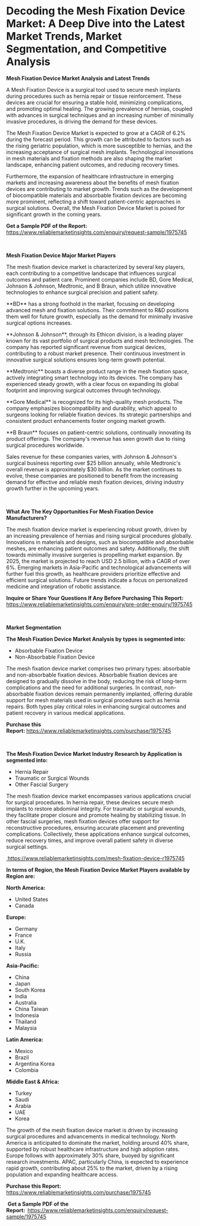 <p><h1>Decoding the Mesh Fixation Device Market: A Deep Dive into the Latest Market Trends, Market Segmentation, and Competitive Analysis</h1></p><p><strong>Mesh Fixation Device Market Analysis and Latest Trends</strong></p>
<p><p>A Mesh Fixation Device is a surgical tool used to secure mesh implants during procedures such as hernia repair or tissue reinforcement. These devices are crucial for ensuring a stable hold, minimizing complications, and promoting optimal healing. The growing prevalence of hernias, coupled with advances in surgical techniques and an increasing number of minimally invasive procedures, is driving the demand for these devices.</p><p>The Mesh Fixation Device Market is expected to grow at a CAGR of 6.2% during the forecast period. This growth can be attributed to factors such as the rising geriatric population, which is more susceptible to hernias, and the increasing acceptance of surgical mesh implants. Technological innovations in mesh materials and fixation methods are also shaping the market landscape, enhancing patient outcomes, and reducing recovery times.</p><p>Furthermore, the expansion of healthcare infrastructure in emerging markets and increasing awareness about the benefits of mesh fixation devices are contributing to market growth. Trends such as the development of biocompatible materials and absorbable fixation devices are becoming more prominent, reflecting a shift toward patient-centric approaches in surgical solutions. Overall, the Mesh Fixation Device Market is poised for significant growth in the coming years.</p></p>
<p><strong>Get a Sample PDF of the Report:&nbsp;</strong> <a href="https://www.reliablemarketinsights.com/enquiry/request-sample/1975745?utm_campaign=3551&utm_medium=2&utm_source=Github&utm_content=ia&utm_term=13042025&utm_id=mesh-fixation-device">https://www.reliablemarketinsights.com/enquiry/request-sample/1975745</a></p>
<p>&nbsp;</p>
<p><strong>Mesh Fixation Device Major Market Players</strong></p>
<p><p>The mesh fixation device market is characterized by several key players, each contributing to a competitive landscape that influences surgical outcomes and patient care. Prominent companies include BD, Gore Medical, Johnson & Johnson, Medtronic, and B Braun, which utilize innovative technologies to enhance surgical precision and patient safety.</p><p>**BD** has a strong foothold in the market, focusing on developing advanced mesh and fixation solutions. Their commitment to R&D positions them well for future growth, especially as the demand for minimally invasive surgical options increases.</p><p>**Johnson & Johnson**, through its Ethicon division, is a leading player known for its vast portfolio of surgical products and mesh technologies. The company has reported significant revenue from surgical devices, contributing to a robust market presence. Their continuous investment in innovative surgical solutions ensures long-term growth potential.</p><p>**Medtronic** boasts a diverse product range in the mesh fixation space, actively integrating smart technology into its devices. The company has experienced steady growth, with a clear focus on expanding its global footprint and improving surgical outcomes through technology.</p><p>**Gore Medical** is recognized for its high-quality mesh products. The company emphasizes biocompatibility and durability, which appeal to surgeons looking for reliable fixation devices. Its strategic partnerships and consistent product enhancements foster ongoing market growth.</p><p>**B Braun** focuses on patient-centric solutions, continually innovating its product offerings. The company's revenue has seen growth due to rising surgical procedures worldwide.</p><p>Sales revenue for these companies varies, with Johnson & Johnson's surgical business reporting over $25 billion annually, while Medtronic's overall revenue is approximately $30 billion. As the market continues to evolve, these companies are positioned to benefit from the increasing demand for effective and reliable mesh fixation devices, driving industry growth further in the upcoming years.</p></p>
<p>&nbsp;</p>
<p><strong>What Are The Key Opportunities For Mesh Fixation Device Manufacturers?</strong></p>
<p><p>The mesh fixation device market is experiencing robust growth, driven by an increasing prevalence of hernias and rising surgical procedures globally. Innovations in materials and designs, such as biocompatible and absorbable meshes, are enhancing patient outcomes and safety. Additionally, the shift towards minimally invasive surgeries is propelling market expansion. By 2025, the market is projected to reach USD 2.5 billion, with a CAGR of over 6%. Emerging markets in Asia-Pacific and technological advancements will further fuel this growth, as healthcare providers prioritize effective and efficient surgical solutions. Future trends indicate a focus on personalized medicine and integration of robotic assistance.</p></p>
<p><strong>Inquire or Share Your Questions If Any Before Purchasing This Report:</strong> <a href="https://www.reliablemarketinsights.com/enquiry/pre-order-enquiry/1975745?utm_campaign=3551&utm_medium=2&utm_source=Github&utm_content=ia&utm_term=13042025&utm_id=mesh-fixation-device">https://www.reliablemarketinsights.com/enquiry/pre-order-enquiry/1975745</a></p>
<p>&nbsp;</p>
<p><strong>Market Segmentation</strong></p>
<p><strong>The Mesh Fixation Device Market Analysis by types is segmented into:</strong></p>
<p><ul><li>Absorbable Fixation Device</li><li>Non-Absorbable Fixation Device</li></ul></p>
<p><p>The mesh fixation device market comprises two primary types: absorbable and non-absorbable fixation devices. Absorbable fixation devices are designed to gradually dissolve in the body, reducing the risk of long-term complications and the need for additional surgeries. In contrast, non-absorbable fixation devices remain permanently implanted, offering durable support for mesh materials used in surgical procedures such as hernia repairs. Both types play critical roles in enhancing surgical outcomes and patient recovery in various medical applications.</p></p>
<p><strong>Purchase this Report:&nbsp;</strong><a href="https://www.reliablemarketinsights.com/purchase/1975745?utm_campaign=3551&utm_medium=2&utm_source=Github&utm_content=ia&utm_term=13042025&utm_id=mesh-fixation-device">https://www.reliablemarketinsights.com/purchase/1975745</a></p>
<p>&nbsp;</p>
<p><strong>The Mesh Fixation Device Market Industry Research by Application is segmented into:</strong></p>
<p><ul><li>Hernia Repair</li><li>Traumatic or Surgical Wounds</li><li>Other Fascial Surgery</li></ul></p>
<p><p>The mesh fixation device market encompasses various applications crucial for surgical procedures. In hernia repair, these devices secure mesh implants to restore abdominal integrity. For traumatic or surgical wounds, they facilitate proper closure and promote healing by stabilizing tissue. In other fascial surgeries, mesh fixation devices offer support for reconstructive procedures, ensuring accurate placement and preventing complications. Collectively, these applications enhance surgical outcomes, reduce recovery times, and improve overall patient safety in diverse surgical settings.</p></p>
<p><a href="https://www.reliablemarketinsights.com/mesh-fixation-device-r1975745?utm_campaign=3551&utm_medium=2&utm_source=Github&utm_content=ia&utm_term=13042025&utm_id=mesh-fixation-device">&nbsp;https://www.reliablemarketinsights.com/mesh-fixation-device-r1975745</a></p>
<p><strong>In terms of Region, the Mesh Fixation Device Market Players available by Region are:</strong></p>
<p>
    <p> <strong> North America: </strong>
        <ul>
            <li>United States</li>
            <li>Canada</li>
        </ul>
        </p> 
    <p> <strong> Europe: </strong>
        <ul>
            <li>Germany</li>
            <li>France</li>
            <li>U.K.</li>
            <li>Italy</li>
            <li>Russia</li>
        </ul>
        </p> 
    <p> <strong> Asia-Pacific: </strong>
        <ul>
            <li>China</li>
            <li>Japan</li>
            <li>South Korea</li>
            <li>India</li>
            <li>Australia</li>
            <li>China Taiwan</li>
            <li>Indonesia</li>
            <li>Thailand</li>
            <li>Malaysia</li>
        </ul>
        </p> 
    <p> <strong> Latin America: </strong>
        <ul>
            <li>Mexico</li>
            <li>Brazil</li>
            <li>Argentina Korea</li>
            <li>Colombia</li>
        </ul>
        </p> 
    <p> <strong> Middle East & Africa: </strong>
        <ul>
            <li>Turkey</li>
            <li>Saudi</li>
            <li>Arabia</li>
            <li>UAE</li>
            <li>Korea</li>
        </ul>
    </p>
    </p>
<p><p>The growth of the mesh fixation device market is driven by increasing surgical procedures and advancements in medical technology. North America is anticipated to dominate the market, holding around 40% share, supported by robust healthcare infrastructure and high adoption rates. Europe follows with approximately 30% share, buoyed by significant research investments. APAC, particularly China, is expected to experience rapid growth, contributing about 25% to the market, driven by a rising population and expanding healthcare access.</p></p>
<p><strong>Purchase this Report: </strong><a href="https://www.reliablemarketinsights.com/purchase/1975745?utm_campaign=3551&utm_medium=2&utm_source=Github&utm_content=ia&utm_term=13042025&utm_id=mesh-fixation-device">https://www.reliablemarketinsights.com/purchase/1975745</a></p>
<p>&nbsp;<strong>Get a Sample PDF of the Report:&nbsp;&nbsp;</strong><a href="https://www.reliablemarketinsights.com/enquiry/request-sample/1975745?utm_campaign=3551&utm_medium=2&utm_source=Github&utm_content=ia&utm_term=13042025&utm_id=mesh-fixation-device">https://www.reliablemarketinsights.com/enquiry/request-sample/1975745</a></p>
<p><strong></strong></p>
<p><p></p><p></p><p></p></p>